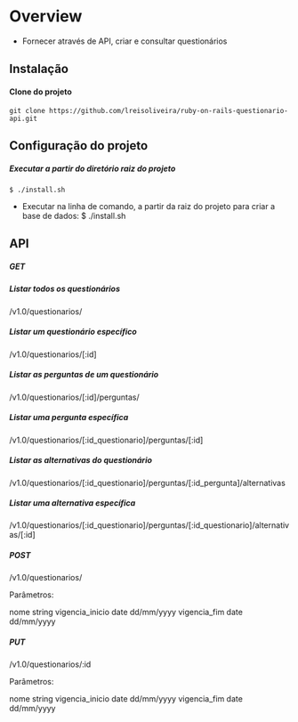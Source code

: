 # Overview

- Fornecer através de API, criar e consultar questionários

## Instalação
#### Clone do projeto
    git clone https://github.com/lreisoliveira/ruby-on-rails-questionario-api.git

## Configuração do projeto
##### Executar a partir do diretório raiz do projeto
```
$ ./install.sh
```

- Executar na linha de comando, a partir da raiz do projeto para criar a base de dados:
    $ ./install.sh

## API
##### GET
##### Listar todos os questionários

/v1.0/questionarios/

##### Listar um questionário específico

/v1.0/questionarios/[:id]

##### Listar as perguntas de um questionário

/v1.0/questionarios/[:id]/perguntas/

##### Listar uma pergunta específica

/v1.0/questionarios/[:id_questionario]/perguntas/[:id]

##### Listar as alternativas do questionário

/v1.0/questionarios/[:id_questionario]/perguntas/[:id_pergunta]/alternativas

##### Listar uma alternativa específica

/v1.0/questionarios/[:id_questionario]/perguntas/[:id_questionario]/alternativas/[:id]

##### POST

/v1.0/questionarios/

  Parâmetros:

  nome string
  vigencia_inicio date dd/mm/yyyy
  vigencia_fim date dd/mm/yyyy


##### PUT

/v1.0/questionarios/:id

  Parâmetros:

  nome string
  vigencia_inicio date dd/mm/yyyy
  vigencia_fim date dd/mm/yyyy
